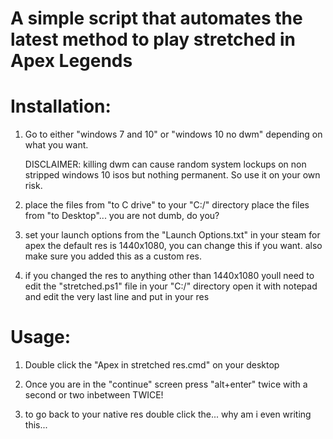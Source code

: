 # A simple script that automates the latest method to play stretched in Apex Legends


# Installation:

1. 	Go to either "windows 7 and 10" or "windows 10 no dwm" depending on 
	what you want.
	
	DISCLAIMER: killing dwm can cause random system lockups on non
	stripped windows 10 isos but nothing permanent. So use it on your own risk.

2.	place the files from "to C drive" to your "C:/" directory
	place the files from "to Desktop"... you are not dumb, do you?
	
3.	set your launch options from the "Launch Options.txt" in your steam for apex
	the default res is 1440x1080, you can change this if you want.
	also make sure you added this as a custom res.
	
4.	if you changed the res to anything other than 1440x1080 youll 
      	need to edit the "stretched.ps1" file in your "C:/" directory
	open it with notepad and edit the very last line and put in your res
	
# Usage:

1.	Double click the "Apex in stretched res.cmd" on your desktop

2.	Once you are in the "continue" screen press
	"alt+enter" twice with a second or two inbetween
	TWICE!

3.	to go back to your native res double click the... why am i even writing this...
